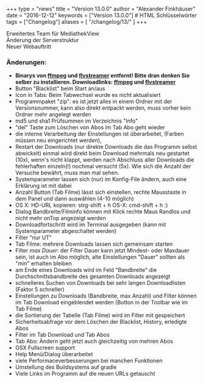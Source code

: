 +++
type = "news"
title = "Version 13.0.0"
author = "Alexander Finkhäuser"
date = "2016-12-12"
keywords = ["Version 13.0.0"] # HTML Schlüsselwörter
tags = ["Changelog"]
aliases = [
    "/changelog/13/"
]
+++

Erweitertes Team für MediathekView<br />
Änderung der Serverstruktur<br />
Neuer Webauftritt<br />
<!--more-->
### Änderungen:
- **Binarys von [ffmpeg](https://ffmpeg.org/download.html) und [flvstreamer](http://download-mirror.savannah.gnu.org/releases/flvstreamer/) entfernt! Bitte dran denken Sie selber zu installieren. Downloadlinks: [ffmpeg](https://ffmpeg.org/download.html) und [flvstreamer](http://download-mirror.savannah.gnu.org/releases/flvstreamer/)**
- Button "Blacklist" beim Start an/aus
- Icon in Tabs: Beim Tabwechsel wurde es nicht aktualisiert
- Programmpaket "zip": es ist jetzt alles in einem Ordner mit der Versionsnummer, kann also direkt entpackt werden, muss vorher kein Ordner mehr angelegt werden
- md5 und sha1 Prüfsummen im Verzeichnis "Info"
- "del" Taste zum Löschen von Abos im Tab Abo geht wieder
- die interne Verarbeitung der Einstellungen ist überarbeitet, (Farben müssen neu eingerichtet werden),
- Restart der Downloads (nur direkte Downloads die das Programm selbst abwickelt)
einmal wird direkt beim Download mehrmals neu gestartet (10x), wenn's nicht klappt, werden nach Abschluss aller Downloads die fehlerhaften einzeln(!) nochmal versucht (5x). Wie sich die Anzahl der Versuche bewährt, muss man mal sehen.
- Systemparameter lassen sich (nur) im Konfig-File ändern, auch eine Erklärung ist mit dabei
- Anzahl Button (Tab Filme) lässt sich einstellen, rechte Mausstaste in dem Panel und dann auswählen (4-10 möglich)
- OS X: HD-URL kopieren: strg-shift + h OS-X: cmd-shift + h :)
- Dialog Bandbreite/Filminfo können mit Klick rechte Maus Randlos und nicht mehr onTop angezeigt werden
- Downloadfortschritt wird im Terminal ausgegeben (kann mit Systemparameter abgeschaltet werden)
- Filter "nur UT"
- Tab Filme: mehrere Downloads lassen sich gemeinsam starten
- Filter *max Dauer*: der Filter Dauer kann jetzt Mindest- oder Maxdauer sein, ist auch im Abo möglich, alte Einstellungen "Dauer" sollten als "min" erhalten bleiben
- am Ende eines Downloads wird im Feld "Bandbreite" die Durchschnittsbandbreite des gesamten Downloads angezeigt
- schnelleres Suchen von Downloads bei sehr langen Downloadlisten (Faktor 5 schneller)
- Einstellungen zu Downloads (Bandbreite, max Anzahl) und Filter können im Tab Download eingeblendet werden (Button in der Toolbar wie im Tab Filme)
- die Sortierung der Tabelle (Tab Filme) wird im Filter mit gespeichert
- Sicherheitsabfrage vor dem Löschen der Blacklist, History, erledigte Abos
- Filter im Tab Download und Tab Abos
- Tab Abo: Ändern geht jetzt auch gleichzeitig von mehren Abos
- OSX Fullscreen support
- Help Menü/Dialog überarbeitet
- viele Performaceverbesserungen bei manchen Funktionen
- Umstellung des Buildsystems auf gradle
- Viele Links im Programm auf die neuen URLs getauscht
